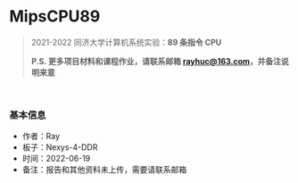 # MipsCPU89
> 2021-2022 同济大学计算机系统实验：**89 条指令 CPU**
>
> **P.S. 更多项目材料和课程作业，请联系邮箱 rayhuc@163.com，并备注说明来意**

<br/>

### 基本信息

- 作者：Ray
- 板子：Nexys-4-DDR
- 时间：2022-06-19
- 备注：报告和其他资料未上传，需要请联系邮箱
